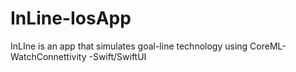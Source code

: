 # InLine-IosApp
InLIne is an app that simulates goal-line technology using CoreML-WatchConnettivity -Swift/SwiftUI 
